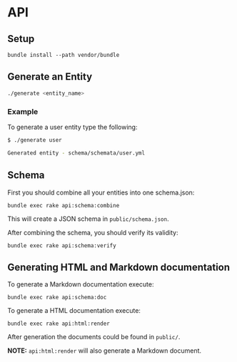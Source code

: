 # API

## Setup

```
bundle install --path vendor/bundle
```

## Generate an Entity

``` sh
./generate <entity_name>
```

### Example

To generate a user entity type the following:

``` sh
$ ./generate user

Generated entity - schema/schemata/user.yml
```

## Schema

First you should combine all your entities into one schema.json:

```
bundle exec rake api:schema:combine
```

This will create a JSON schema in `public/schema.json`.

After combining the schema, you should verify its validity:

```
bundle exec rake api:schema:verify
```

## Generating HTML and Markdown documentation

To generate a Markdown documentation execute:

```
bundle exec rake api:schema:doc
```

To generate a HTML documentation execute:

```
bundle exec rake api:html:render
```

After generation the documents could be found in `public/`.

**NOTE:** `api:html:render` will also generate a Markdown document.
